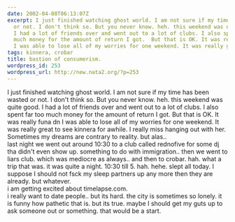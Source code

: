 ```yaml
---
date: 2002-04-08T06:13:07Z
excerpt: I just finished watching ghost world. I am not sure if my time has been wasted
  or not. I don't think so. But you never know. heh. this weekend was quite good.
  I had a lot of friends over and went out to a lot of clubs. I also spent far too
  much money for the amount of return I got.  But that is OK. It was really funa dn
  I was able to lose all of my worries for one weekend. It was really great to...
tags: kinnera, crobar
title: bastion of consumerism.
wordpress_id: 253
wordpress_url: http://new.nata2.org/?p=253
---
```


I just finished watching ghost world. I am not sure if my time has been wasted or not. I don't think so. But you never know. heh. this weekend was quite good. I had a lot of friends over and went out to a lot of clubs. I also spent far too much money for the amount of return I got.  But that is OK. It was really funa dn I was able to lose all of my worries for one weekend. It was really great to see kinnera for awhile. I really miss hanging out with her. Sometimes my dreams are contrary to reality. but alas.. <br/>
last night we went out around 10:30 to a club called rednofive for some dj tha didn't even show up. something to do with immigration.. then we went to liars club. which was mediocre as always.. and then to crobar. hah. what a trip that was. it was quite a night.  10:30 till 5. hah. hehe. slept all today. I suppose I should not fsck my sleep partners up any more then they are already. but whatever. 
<br/>i am getting excited about timelapse.com. <br/>i really want to date people.. but its hard. the city is sometimes so lonely. it is funny how pathetic that is. but its true. maybe I should get my guts up to ask someone out or something. that would be a start. 
